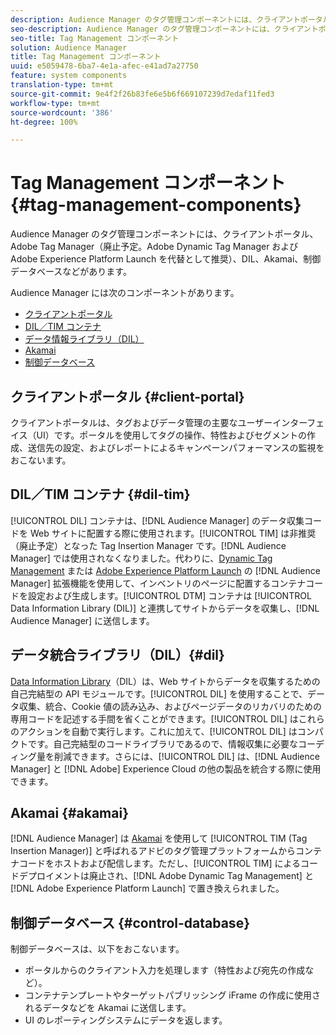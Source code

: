 ```yaml
---
description: Audience Manager のタグ管理コンポーネントには、クライアントポータル、Adobe Tag Manager（廃止予定。Adobe Dynamic Tag Manager および Adobe Experience Platform Launch を代替として推奨）、DIL、Akamai、制御データベースなどがあります。
seo-description: Audience Manager のタグ管理コンポーネントには、クライアントポータル、Adobe Tag Manager（廃止予定。Adobe Dynamic Tag Manager および Adobe Experience Platform Launch を代替として推奨）、DIL、Akamai、制御データベースなどがあります。
seo-title: Tag Management コンポーネント
solution: Audience Manager
title: Tag Management コンポーネント
uuid: e5059478-6ba7-4e1a-afec-e41ad7a27750
feature: system components
translation-type: tm+mt
source-git-commit: 9e4f2f26b83fe6e5b6f669107239d7edaf11fed3
workflow-type: tm+mt
source-wordcount: '386'
ht-degree: 100%

---
```



# Tag Management コンポーネント {#tag-management-components}

Audience Manager のタグ管理コンポーネントには、クライアントポータル、Adobe Tag Manager（廃止予定。Adobe Dynamic Tag Manager および Adobe Experience Platform Launch を代替として推奨）、DIL、Akamai、制御データベースなどがあります。

<!-- 

c_comptag.xml

 -->

Audience Manager には次のコンポーネントがあります。

* [クライアントポータル](../../reference/system-components/components-tag-management.md#client-portal)
* [DIL／TIM コンテナ](../../reference/system-components/components-tag-management.md#dil-tim)
* [データ情報ライブラリ（DIL）](../../reference/system-components/components-tag-management.md#dil)
* [Akamai](../../reference/system-components/components-tag-management.md#akamai)
* [制御データベース](../../reference/system-components/components-tag-management.md#control-database)

## クライアントポータル {#client-portal}

クライアントポータルは、タグおよびデータ管理の主要なユーザーインターフェイス（UI）です。ポータルを使用してタグの操作、特性およびセグメントの作成、送信先の設定、およびレポートによるキャンペーンパフォーマンスの監視をおこないます。

## DIL／TIM コンテナ {#dil-tim}

[!UICONTROL DIL] コンテナは、[!DNL Audience Manager] のデータ収集コードを Web サイトに配置する際に使用されます。[!UICONTROL TIM] は非推奨（廃止予定）となった Tag Insertion Manager です。[!DNL Audience Manager] では使用されなくなりました。代わりに、[Dynamic Tag Management](https://docs.adobe.com/content/help/ja-JP/dtm/using/dtm-home.html) または [Adobe Experience Platform Launch](https://docs.adobelaunch.com/extension-reference/web/adobe-audience-manager-extension) の [!DNL Audience Manager] 拡張機能を使用して、インベントリのページに配置するコンテナコードを設定および生成します。[!UICONTROL DTM] コンテナは [!UICONTROL Data Information Library (DIL)] と連携してサイトからデータを収集し、[!DNL Audience Manager] に送信します。

## データ統合ライブラリ（DIL）{#dil}

[Data Information Library](../../dil/dil-overview.md)（DIL）は、Web サイトからデータを収集するための自己完結型の API モジュールです。[!UICONTROL DIL] を使用することで、データ収集、統合、Cookie 値の読み込み、およびページデータのリカバリのための専用コードを記述する手間を省くことができます。[!UICONTROL DIL] はこれらのアクションを自動で実行します。これに加えて、[!UICONTROL DIL] はコンパクトです。自己完結型のコードライブラリであるので、情報収集に必要なコーディング量を削減できます。さらには、[!UICONTROL DIL] は、[!DNL Audience Manager] と [!DNL Adobe] Experience Cloud の他の製品を統合する際に使用できます。

## Akamai {#akamai}

[!DNL Audience Manager] は [Akamai](https://www.akamai.com/jp/ja/about) を使用して [!UICONTROL TIM (Tag Insertion Manager)] と呼ばれるアドビのタグ管理プラットフォームからコンテナコードをホストおよび配信します。ただし、[!UICONTROL TIM] によるコードデプロイメントは廃止され、[!DNL Adobe Dynamic Tag Management] と [!DNL Adobe Experience Platform Launch] で置き換えられました。

## 制御データベース {#control-database}

制御データベースは、以下をおこないます。

* ポータルからのクライアント入力を処理します（特性および宛先の作成など）。
* コンテナテンプレートやターゲットパブリッシング iFrame の作成に使用されるデータなどを Akamai に送信します。
* UI のレポーティングシステムにデータを返します。

